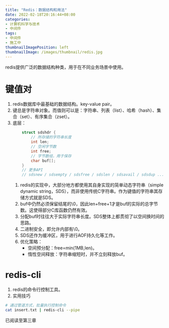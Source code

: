 ```yaml
---
title: "Redis：数据结构和用法"
date: 2022-02-18T20:16:44+08:00
categories:
- 计算机科学与技术
- 中间件
tags:
- 中间件
- 施工中
thumbnailImagePosition: left
thumbnailImage: /images/thumbnail/redis.jpg
---
```

redis提供广泛的数据结构种类，用于在不同业务场景中使用。
<!--more-->
# 键值对
1. redis数据库中最基础的数据结构。key-value pair。
1. 键总是字符串对象。而值则可以是：字符串、列表（list）、哈希（hash）、集合（set）、有序集合（zset）。
1. 底层：
    ```c
        struct sdshdr {
            // 所存储的字符串长度
            int len;
            // 空闲字节数
            int free;
            // 字节数组，用于保存
            char buf[];
        }
        // 更多API
        // sdsnew / sdsempty / sdsfree / sdslen / sdsavail / sdsdup ...
    ```
    1. redis的实现中，大部分地方都使用其自身实现的简单动态字符串（simple dynamic string，SDS），而非使用传统C字符串。作为键值的字符串其存储方式就是SDS。
    1. buf中仍然必须保留结尾的\0，因此len+free+1才是buf的实际的总字节数。这使得部分C库函数仍然有效。
    1. 分配buf时往往大于实际字符串长度。SDS整体上都贯彻了以空间换时间的思路。
    1. 二进制安全，即允许内部有\0。
    1. SDS还作为缓冲区，用于进行AOF持久化等工作。
    1. 优化策略：
        - 空间预分配：free=min(1MB,len)。
        - 惰性空间释放：字符串缩短时，并不立刻释放buf。
# redis-cli
1. redis的命令行控制工具。
1. 实用技巧
```bash
# 通过管道方式，批量执行控制命令
cat insert.txt | redis-cli --pipe
```
已阅读至第三章